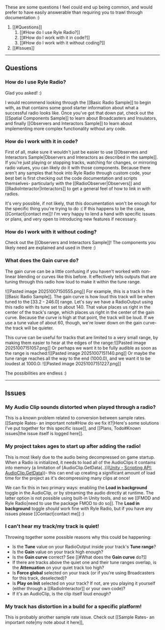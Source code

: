 These are some questions I feel could end up being common, and would prefer to have easily answerable than requiring you to trawl through documentation :)
1. [[#Questions]]
	1. [[#How do I use Ryle Radio?]]
	2. [[#How do I work with it in code?]]
	3. [[#How do I work with it without coding?]]
2. [[#Issues]]
---
## Questions
### How do I use Ryle Radio?
Glad you asked! :)

I would recommend looking through the [[Basic Radio Sample]] to begin with, as that contains some good starter information about what a successful radio looks like. Once you've got that down pat, check out the [[Spatial Components Sample]] to learn about Broadcasters and Insulators, and finally [[Observers and Interactors Sample]] to learn about implementing more complex functionality without any code.

### How do I work with it in code?
First of all, make sure it wouldn't just be easier to use [[Observers and Interactors Sample|Observers and Interactors as described in the sample]]. If you're just playing or stopping tracks, watching for changes, or mirroring radio values, you can likely do it with those components. Because there aren't any samples that hook into Ryle Radio through custom code, your best bet is first checking out the code documentation and scripts themselves- particularly with the [[RadioObserver|Observers]] and [[RadioInteractor|Interactors]] to get a general feel of how to link in with radios.

It's very possible, if not likely, that this documentation won't be enough for the specific thing you're trying to do :( If this happens to be the case, [[Contact|contact me]]! I'm very happy to lend a hand with specific issues or plans, and very open to introducing new features if necessary. 

### How do I work with it without coding?
Check out the [[Observers and Interactors Sample]]! The components you likely need are explained and used in there :)

### What does the **Gain curve** do?
The gain curve can be a little confusing if you haven't worked with non-linear blending or curves like this before. It effectively tells outputs that are tuning through this radio how loud to make it within the tune range.

![[Pasted image 20251007150555.png]]
For example, this is a track in the [[Basic Radio Sample]]. The gain curve is how loud this track will be when tuned to the \[33.2 - 246.0] range.
Let's say we have a RadioOutput using this radio with its tune set to about 140. That value places us right in the center of the track's range, which places us right in the center of the gain curve. Because the curve is high at that point, the track will be loud. If we use a tune value of about 60, though, we're lower down on the gain curve- the track will be quieter.

This curve can be useful for tracks that are limited to a very small range, by making them easier to hear at the edges of the range:![[Pasted image 20251007151057.png]]
Or perhaps we want it to be fully audible as soon as the range is reached:![[Pasted image 20251007151140.png]]
Or maybe the tune range reaches all the way to the end (1000.0), and we want it to be loudest at 1000.0:
![[Pasted image 20251007151227.png]]

The possibilities are endless :)

---
## Issues
### My Audio Clip sounds distorted when played through a radio?
This is a known problem related to conversion between sample rates.  [[Sample Rates- an important note#How do we fix it?|Here's some solutions I've put together for this specific issue]], and [[Plans, Todo#Known issues|the issue itself is logged here]].

### My project takes ages to start up after adding the radio!
This is most likely due to the audio being decompressed on game startup. When a Radio is initialized, it needs to load all of the AudioClips it contains into memory (a limitation of [AudioClip.GetData(..)]([Unity - Scripting API: AudioClip.GetData](https://docs.unity3d.com/6000.2/Documentation/ScriptReference/AudioClip.GetData.html)))- this can end up creating a significant amount of load time for the project as it's decompressing many clips at once!

We can fix this in two primary ways: enabling the **Load in background** toggle in the AudioClip, or by streaming the audio directly at runtime. The latter option is not possible using built-in Unity tools, and so we [[FMOD and Ryle Radio|need to use the package FMOD to do so]]. The **Load in background** toggle *should* work fine with Ryle Radio, but if you have any issues please [[Contact|contact me]] :)

### I can't hear my track/my track is quiet!
Throwing together some possible reasons why this could be happening:
- Is the **Tune** value on your RadioOutput inside your track's **Tune range**?
- Is the **Gain** value on your track high enough?
- Is the **Gain curve** correct? See [[#What does the **Gain curve** do?]]
- If there are tracks above the quiet one and their tune ranges overlap, is the **Attenuation** on your quiet track too high?
- Is **Force global** selected on your track (or if you're using Broadcasters for this track, deselected)?
- Is **Play on Init** selected on your track? If not, are you playing it yourself (either through a [[RadioInteractor]] or your own code)?
- If it's an AudioClip, is the clip itself loud enough?

### My track has distortion in a build for a specific platform!
This is probably another sample rate issue. Check out [[Sample Rates- an important note|my note about it here]],